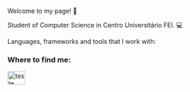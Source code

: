Welcome to my page! 🤩

Student of Computer Science in Centro Universitário FEI. 💻

Languages, frameworks and tools that I work with:



<h3 align="left">Where to find me:</h3>
<p align="left">

<a href="https://www.linkedin.com/in/lucas-kraus-monteiro-alves-00200b252/" target="blank"><img align="center" src="https://www.vectorlogo.zone/util/preview.html?image=/logos/linkedin/linkedin-ar21.svg" alt="teste" height="30" width="40" /></a>
